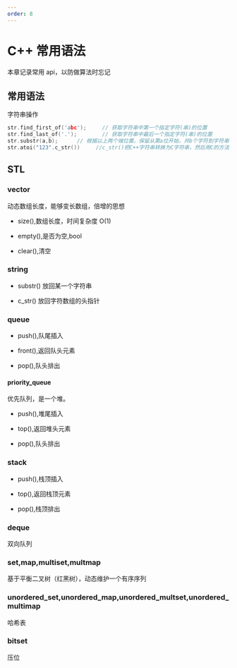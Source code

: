 ```yaml
---
order: 8
---
```


# C++ 常用语法

本章记录常用 api，以防做算法时忘记

## 常用语法

字符串操作

```c
str.find_first_of('abc');     // 获取字符串中第一个指定字符(串)的位置
str.find_last_of('.');        // 获取字符串中最后一个指定字符(串)的位置
str.substr(a,b);      // 根据以上两个端位置，保留从第a位开始，共b个字符到字符串
str.atoi("123".c_str())     //c_str()把C++字符串转换为C字符串，然后用C的方法把字符串转整数
```

## STL

### vector

动态数组长度，能够变长数组，倍增的思想

- size(),数组长度，时间复杂度 O(1)

- empty(),是否为空,bool

- clear(),清空

### string

- substr() 放回某一个字符串

- c_str() 放回字符数组的头指针

### queue

- push(),队尾插入

- front(),返回队头元素

- pop(),队头排出

#### priority_queue

优先队列，是一个堆。

- push(),堆尾插入

- top(),返回堆头元素

- pop(),队头排出

### stack

- push(),栈顶插入

- top(),返回栈顶元素

- pop(),栈顶排出

### deque

双向队列

### set,map,multiset,multmap

基于平衡二叉树（红黑树），动态维护一个有序序列

### unordered_set,unordered_map,unordered_multset,unordered_multimap

哈希表

### bitset

压位
